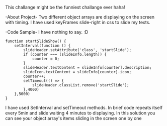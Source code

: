 <!-- <div align="center">
  <h1> 30 Days Of JavaScript: Portfolio</h1>
  <a class="header-badge" target="_blank" href="https://www.linkedin.com/in/asabeneh/">
  <img src="https://img.shields.io/badge/style--5eba00.svg?label=LinkedIn&logo=linkedin&style=social">
  </a>
  <a class="header-badge" target="_blank" href="https://twitter.com/Asabeneh">
  <img alt="Twitter Follow" src="https://img.shields.io/twitter/follow/asabeneh?style=social">
  </a>

<sub>Author:
<a href="https://www.linkedin.com/in/asabeneh/" target="_blank">Asabeneh Yetayeh</a><br>
<small> January, 2020</small>
</sub>

</div>

[<< Day 26](../26_Day_World_countries_data_visualization_2/26_day_world_countries_data_visualization_2.md) | [Day 28 >>](../28_Day_Mini_project_leaderboard/28_day_mini_project_leaderboard.md)

![Thirty Days Of JavaScript](../images/banners/day_1_27.png)

- [Day 27](#day-27)
  - [Exercises](#exercises)
    - [Exercise: Level 1](#exercise-level-1)

# Day 27

## Exercises

### Exercise: Level 1

1. Create the following using HTML, CSS, and JavaScript

![Slider](./../images/projects/dom_mini_project_slider_day_7.1.gif)

🎉 CONGRATULATIONS ! 🎉

[<< Day 26](../26_Day_World_countries_data_visualization_2/26_day_world_countries_data_visualization_2.md) | [Day 28 >>](../28_Day_Mini_project_leaderboard/28_day_mini_project_leaderboard.md) -->

This challange might be the funniest challange ever haha!

-About Project-
Two different object arrays are displaying on the screen with timing. I have used keyFrames slide-right in css to slide my texts. 

-Code Sample-
I have nothing to say. :D

```
function startSlideShow() {
    setInterval(function () {
        slideHeader.setAttribute('class', 'startSlide');
        if (counter === (slideInfo.length)) {
            counter = 0;
        }
        slideHeader.textContent = slideInfo[counter].description;
        slideIcon.textContent = slideInfo[counter].icon;
        counter++;
        setTimeout(() => {
            slideHeader.classList.remove('startSlide');
        },4000)
    },5000)
}
```
 
 
I have used SetInterval and setTimeout methods. In brief code repeats itself every 5min and slide waiting 4 minutes to displaying. In this solution you can see your object array's items sliding in the screen one by one

